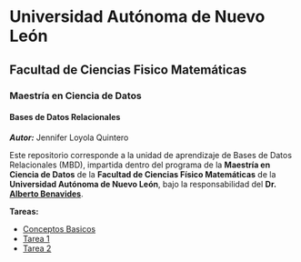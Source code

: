 # Universidad Autónoma de Nuevo León

## Facultad de Ciencias Fisico Matemáticas

### Maestría en Ciencia de Datos

#### Bases de Datos Relacionales
_**Autor:**_ Jennifer Loyola Quintero

Este repositorio corresponde a la unidad de aprendizaje de Bases de Datos Relacionales (MBD), impartida dentro del programa de la **Maestría en Ciencia de Datos** de la **Facultad de Ciencias Físico Matemáticas** de la **Universidad Autónoma de Nuevo León**, bajo la responsabilidad del **Dr. [Alberto Benavides](https://github.com/albertobenavides)**.

**Tareas:**

- [Conceptos Basicos](Conceptos_Basicos.md)
- [Tarea 1](Tarea1_Investigacion.md)
- [Tarea 2](Tarea2_EntidadRelacion.md)